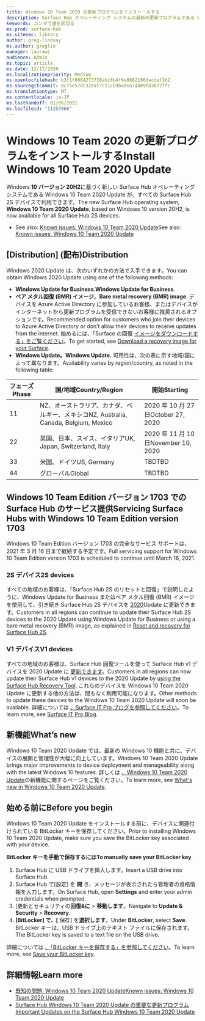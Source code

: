 ```yaml
---
title: Windows 10 Team 2020 の更新プログラムをインストールする
description: Surface Hub オペレーティング システムの最新の更新プログラムである Windows 10 Team 2020 Update を取得します。
keywords: コンマで値を区切る
ms.prod: surface-hub
ms.sitesec: library
author: greg-lindsay
ms.author: greglin
manager: laurawi
audience: Admin
ms.topic: article
ms.date: 12/17/2020
ms.localizationpriority: Medium
ms.openlocfilehash: b3f1f0884273728abc8b4f6e8662190dacdaf2b2
ms.sourcegitcommit: 8c75e57dc32eaf7c11cb9badea74809fd3877ffc
ms.translationtype: MT
ms.contentlocale: ja-JP
ms.lasthandoff: 01/06/2021
ms.locfileid: "11253966"
---
```

# <span data-ttu-id="509e7-104">Windows 10 Team 2020 の更新プログラムをインストールする</span><span class="sxs-lookup"><span data-stu-id="509e7-104">Install Windows 10 Team 2020 Update</span></span> 

<span data-ttu-id="509e7-105">Windows **10 バージョン 20H2**に基づく新しい Surface Hub オペレーティング システムである Windows 10 Team 2020 Update が、すべての Surface Hub 2S デバイスで利用できます。</span><span class="sxs-lookup"><span data-stu-id="509e7-105">The new Surface Hub operating system, **Windows 10 Team 2020 Update**, based on Windows 10 version 20H2, is now available for all Surface Hub 2S devices.</span></span>  

- <span data-ttu-id="509e7-106">See also: [Known issues: Windows 10 Team 2020 Update](surface-hub-2020-update.md)</span><span class="sxs-lookup"><span data-stu-id="509e7-106">See also: [Known issues: Windows 10 Team 2020 Update](surface-hub-2020-update.md)</span></span>

## <span data-ttu-id="509e7-107">[Distribution] (配布)</span><span class="sxs-lookup"><span data-stu-id="509e7-107">Distribution</span></span>

<span data-ttu-id="509e7-108">Windows 2020 Update は、次のいずれかの方法で入手できます。</span><span class="sxs-lookup"><span data-stu-id="509e7-108">You can obtain Windows 2020 Update using one of the following methods:</span></span>

- <span data-ttu-id="509e7-109">**Windows Update for Business**.</span><span class="sxs-lookup"><span data-stu-id="509e7-109">**Windows Update for Business**.</span></span>
- <span data-ttu-id="509e7-110">**ベア メタル回復 (BMR) イメージ**。</span><span class="sxs-lookup"><span data-stu-id="509e7-110">**Bare metal recovery (BMR) image**.</span></span> <span data-ttu-id="509e7-111">デバイスを Azure Active Directory に参加しているお客様、またはデバイスがインターネットから更新プログラムを受信できないお客様に推奨されるオプションです。</span><span class="sxs-lookup"><span data-stu-id="509e7-111">Recommended option for customers who join their devices to Azure Active Directory or don’t allow their devices to receive updates from the internet.</span></span> <span data-ttu-id="509e7-112">始めるには、「Surface の回復 [イメージをダウンロードする」をご覧ください](https://support.microsoft.com/surfacerecoveryimage)。</span><span class="sxs-lookup"><span data-stu-id="509e7-112">To get started, see [Download a recovery image for your Surface](https://support.microsoft.com/surfacerecoveryimage).</span></span>
- **<span data-ttu-id="509e7-113">Windows Update。</span><span class="sxs-lookup"><span data-stu-id="509e7-113">Windows Update.</span></span>** <span data-ttu-id="509e7-114">可用性は、次の表に示す地域/国によって異なります。</span><span class="sxs-lookup"><span data-stu-id="509e7-114">Availability varies by region/country, as noted in the following table:</span></span>

| <span data-ttu-id="509e7-115">フェーズ</span><span class="sxs-lookup"><span data-stu-id="509e7-115">Phase</span></span> | <span data-ttu-id="509e7-116">国/地域</span><span class="sxs-lookup"><span data-stu-id="509e7-116">Country/Region</span></span>                         | <span data-ttu-id="509e7-117">開始</span><span class="sxs-lookup"><span data-stu-id="509e7-117">Starting</span></span>          |
| ----- | -------------------------------------- | ----------------- |
| <span data-ttu-id="509e7-118">1</span><span class="sxs-lookup"><span data-stu-id="509e7-118">1</span></span>     | <span data-ttu-id="509e7-119">NZ、オーストラリア、カナダ、ベルギー、メキシコ</span><span class="sxs-lookup"><span data-stu-id="509e7-119">NZ, Australia, Canada, Belgium, Mexico</span></span> | <span data-ttu-id="509e7-120">2020 年 10 月 27 日</span><span class="sxs-lookup"><span data-stu-id="509e7-120">October 27, 2020</span></span>  |
| <span data-ttu-id="509e7-121">2</span><span class="sxs-lookup"><span data-stu-id="509e7-121">2</span></span>     | <span data-ttu-id="509e7-122">英国、日本、スイス、イタリア</span><span class="sxs-lookup"><span data-stu-id="509e7-122">UK, Japan, Switzerland, Italy</span></span>          | <span data-ttu-id="509e7-123">2020 年 11 月 10 日</span><span class="sxs-lookup"><span data-stu-id="509e7-123">November 10, 2020</span></span> |
| <span data-ttu-id="509e7-124">3</span><span class="sxs-lookup"><span data-stu-id="509e7-124">3</span></span>     | <span data-ttu-id="509e7-125">米国、ドイツ</span><span class="sxs-lookup"><span data-stu-id="509e7-125">US, Germany</span></span>                            | <span data-ttu-id="509e7-126">TBD</span><span class="sxs-lookup"><span data-stu-id="509e7-126">TBD</span></span> |
| <span data-ttu-id="509e7-127">4</span><span class="sxs-lookup"><span data-stu-id="509e7-127">4</span></span>     | <span data-ttu-id="509e7-128">グローバル</span><span class="sxs-lookup"><span data-stu-id="509e7-128">Global</span></span>                                 | <span data-ttu-id="509e7-129">TBD</span><span class="sxs-lookup"><span data-stu-id="509e7-129">TBD</span></span>  |

## <span data-ttu-id="509e7-130">Windows 10 Team Edition バージョン 1703 での Surface Hub のサービス提供</span><span class="sxs-lookup"><span data-stu-id="509e7-130">Servicing Surface Hubs with Windows 10 Team Edition version 1703</span></span> 

<span data-ttu-id="509e7-131">Windows 10 Team Edition バージョン 1703 の完全なサービス サポートは、2021 年 3 月 16 日まで継続する予定です。</span><span class="sxs-lookup"><span data-stu-id="509e7-131">Full servicing support for Windows 10 Team Edition version 1703 is scheduled to continue until March 16, 2021.</span></span>

### <span data-ttu-id="509e7-132">2S デバイス</span><span class="sxs-lookup"><span data-stu-id="509e7-132">2S devices</span></span> 

<span data-ttu-id="509e7-133">すべての地域のお客様は、「Surface Hub 2S のリセットと回復」で説明したように、Windows Update for Business またはベア メタル回復 (BMR) イメージを使用して、引き続き Surface Hub 2S デバイスを [2020](surface-hub-2s-recover-reset.md)Update に更新できます。</span><span class="sxs-lookup"><span data-stu-id="509e7-133">Customers in all regions can continue to update their Surface Hub 2S devices to the 2020 Update using Windows Update for Business or using a bare metal recovery (BMR) image, as explained in [Reset and recovery for Surface Hub 2S](surface-hub-2s-recover-reset.md).</span></span>

### <span data-ttu-id="509e7-134">V1 デバイス</span><span class="sxs-lookup"><span data-stu-id="509e7-134">V1 devices</span></span> 

<span data-ttu-id="509e7-135">すべての地域のお客様は、Surface Hub 回復ツールを使って Surface Hub v1 デバイスを 2020 Update に [更新できます](surface-hub-recovery-tool.md)。</span><span class="sxs-lookup"><span data-stu-id="509e7-135">Customers in all regions can now update their Surface Hub v1 devices to the 2020 Update by [using the Surface Hub Recovery Tool](surface-hub-recovery-tool.md).</span></span> <span data-ttu-id="509e7-136">これらのデバイスを Windows 10 Team 2020 Update に更新する他の方法は、間もなく利用可能になります。</span><span class="sxs-lookup"><span data-stu-id="509e7-136">Other methods to update these devices to the Windows 10 Team 2020 Update will soon be available.</span></span> <span data-ttu-id="509e7-137">詳細については [、Surface IT Pro ブログを参照してください](https://techcommunity.microsoft.com/t5/surface-it-pro-blog/surface-hub-windows-10-team-2020-update/ba-p/2000144)。</span><span class="sxs-lookup"><span data-stu-id="509e7-137">To learn more, see [Surface IT Pro Blog](https://techcommunity.microsoft.com/t5/surface-it-pro-blog/surface-hub-windows-10-team-2020-update/ba-p/2000144).</span></span>
 
## <span data-ttu-id="509e7-138">新機能</span><span class="sxs-lookup"><span data-stu-id="509e7-138">What’s new</span></span>

<span data-ttu-id="509e7-139">Windows 10 Team 2020 Update では、最新の Windows 10 機能と共に、デバイスの展開と管理性が大幅に向上しています。</span><span class="sxs-lookup"><span data-stu-id="509e7-139">Windows 10 Team 2020 Update brings major improvements to device deployment and manageability along with the latest Windows 10 features.</span></span> <span data-ttu-id="509e7-140">詳しくは [、Windows 10 Team 2020 Update](surface-hub-2020-update-whats-new.md)の新機能に関するページをご覧ください。</span><span class="sxs-lookup"><span data-stu-id="509e7-140">To learn more, see [What's new in Windows 10 Team 2020 Update](surface-hub-2020-update-whats-new.md).</span></span>
 
## <span data-ttu-id="509e7-141">始める前に</span><span class="sxs-lookup"><span data-stu-id="509e7-141">Before you begin</span></span>

<span data-ttu-id="509e7-142">Windows 10 Team 2020 Update をインストールする前に、デバイスに関連付けられている BitLocker キーを保存してください。</span><span class="sxs-lookup"><span data-stu-id="509e7-142">Prior to installing Windows 10 Team 2020 Update, make sure you save the BitLocker key associated with your device.</span></span> 

**<span data-ttu-id="509e7-143">BitLocker キーを手動で保存するには</span><span class="sxs-lookup"><span data-stu-id="509e7-143">To manually save your BitLocker key</span></span>**

1. <span data-ttu-id="509e7-144">Surface Hub に USB ドライブを挿入します。</span><span class="sxs-lookup"><span data-stu-id="509e7-144">Insert a USB drive into Surface Hub.</span></span>
2. <span data-ttu-id="509e7-145">Surface Hub で[設定] を **開** き、メッセージが表示されたら管理者の資格情報を入力します。</span><span class="sxs-lookup"><span data-stu-id="509e7-145">On Surface Hub, open **Settings** and enter your admin credentials when prompted.</span></span>
3. <span data-ttu-id="509e7-146">[更新とセキュリティの**回復&に**  >  **移動します**。</span><span class="sxs-lookup"><span data-stu-id="509e7-146">Navigate to **Update & Security** > **Recovery**.</span></span>
4. <span data-ttu-id="509e7-147">**[BitLocker] で、[** 保存] を**選択します**。</span><span class="sxs-lookup"><span data-stu-id="509e7-147">Under **BitLocker**, select **Save**.</span></span> <span data-ttu-id="509e7-148">BitLocker キーは、USB ドライブ上のテキスト ファイルに保存されます。</span><span class="sxs-lookup"><span data-stu-id="509e7-148">The BitLocker key is saved to a text file on the USB drive.</span></span>

<span data-ttu-id="509e7-149">詳細については [、「BitLocker キーを保存する」を参照してください](save-bitlocker-key-surface-hub.md)。</span><span class="sxs-lookup"><span data-stu-id="509e7-149">To learn more, see [Save your BitLocker key](save-bitlocker-key-surface-hub.md).</span></span>

## <span data-ttu-id="509e7-150">詳細情報</span><span class="sxs-lookup"><span data-stu-id="509e7-150">Learn more</span></span>

- [<span data-ttu-id="509e7-151">既知の問題: Windows 10 Team 2020 Update</span><span class="sxs-lookup"><span data-stu-id="509e7-151">Known issues: Windows 10 Team 2020 Update</span></span>](surface-hub-2020-update.md)
- [<span data-ttu-id="509e7-152">Surface Hub Windows 10 Team 2020 Update の重要な更新プログラム</span><span class="sxs-lookup"><span data-stu-id="509e7-152">Important Updates on the Surface Hub Windows 10 Team 2020 Update</span></span>](https://techcommunity.microsoft.com/t5/surface-it-pro-blog/important-updates-on-the-surface-hub-windows-10-team-2020-update/ba-p/1960897)
